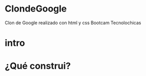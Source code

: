 # ClondeGoogle
Clon de Google realizado con html y css Bootcam Tecnolochicas

# intro

# ¿Qué construi?
